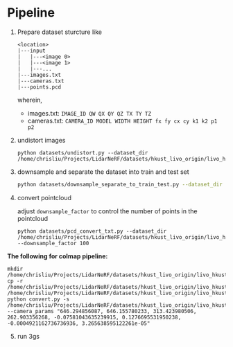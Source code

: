 
# Pipeline

1. Prepare dataset sturcture like
   ```
   <location>
   |---input
   |   |---<image 0>
   |   |---<image 1>
   |   |---...
   |---images.txt
   |---cameras.txt
   |---points.pcd
   ```
    wherein, 
    - images.txt: `IMAGE_ID QW QX QY QZ TX TY TZ`
    - cameras.txt: `CAMERA_ID MODEL WIDTH HEIGHT fx fy cx cy k1 k2 p1 p2`
  
2. undistort images
   ```
   python datasets/undistort.py --dataset_dir /home/chrisliu/Projects/LidarNeRF/datasets/hkust_livo_origin/livo_hkust_red_bird
   ```

3. downsample and separate the dataset into train and test set
   ```bash
   python datasets/downsample_separate_to_train_test.py --dataset_dir /home/chrisliu/Projects/LidarNeRF/datasets/hkust_livo_origin/livo_hkust_red_bird
   ```

4. convert pointcloud
   
   adjust `downsample_factor` to control the number of points in the pointcloud
   ```
   python datasets/pcd_convert_txt.py --dataset_dir /home/chrisliu/Projects/LidarNeRF/datasets/hkust_livo_origin/livo_hkust_red_bird --downsample_factor 100
   ```

**The following for colmap pipeline:**


```
mkdir /home/chrisliu/Projects/LidarNeRF/datasets/hkust_livo_origin/livo_hkust_red_bird/colmap
cp -r /home/chrisliu/Projects/LidarNeRF/datasets/hkust_livo_origin/livo_hkust_red_bird/train/livo_hkust_red_bird/images /home/chrisliu/Projects/LidarNeRF/datasets/hkust_livo_origin/livo_hkust_red_bird/colmap/input
python convert.py -s /home/chrisliu/Projects/LidarNeRF/datasets/hkust_livo_origin/livo_hkust_red_bird/colmap --camera_params "646.294856087, 646.155780233, 313.423980506, 262.903356268, -0.07581043635239915, 0.1276695531950238, -0.0004921162736736936, 3.265638595122261e-05"
```

5. run 3gs
   